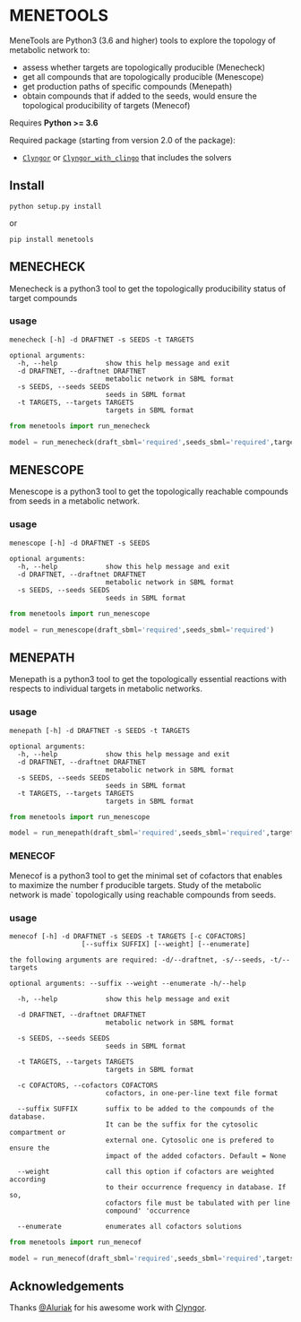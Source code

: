 # MENETOOLS

MeneTools are Python3 (3.6 and higher) tools to explore the topology of metabolic network to:
* assess whether targets are topologically producible (Menecheck)
* get all compounds that are topologically producible (Menescope)
* get production paths of specific compounds (Menepath)
* obtain compounds that if added to the seeds, would ensure the topological producibility of targets (Menecof)

Requires **Python >= 3.6**

Required package (starting from version 2.0 of the package):
* [``Clyngor``](https://github.com/Aluriak/clyngor) or [``Clyngor_with_clingo``](https://github.com/Aluriak/clyngor-with-clingo) that includes the solvers

## Install

```
python setup.py install
```

or 

```
pip install menetools
```

## MENECHECK

Menecheck is a python3 tool to get the topologically producibility status of target compounds

### usage

```
menecheck [-h] -d DRAFTNET -s SEEDS -t TARGETS

optional arguments:
  -h, --help            show this help message and exit
  -d DRAFTNET, --draftnet DRAFTNET
                        metabolic network in SBML format
  -s SEEDS, --seeds SEEDS
                        seeds in SBML format
  -t TARGETS, --targets TARGETS
                        targets in SBML format
```


```python
from menetools import run_menecheck

model = run_menecheck(draft_sbml='required',seeds_sbml='required',targets_sbml='required')
```

## MENESCOPE

Menescope is a python3 tool to get the topologically reachable compounds from
seeds in a metabolic network.

### usage

```
menescope [-h] -d DRAFTNET -s SEEDS

optional arguments:
  -h, --help            show this help message and exit
  -d DRAFTNET, --draftnet DRAFTNET
                        metabolic network in SBML format
  -s SEEDS, --seeds SEEDS
                        seeds in SBML format
```

```python
from menetools import run_menescope

model = run_menescope(draft_sbml='required',seeds_sbml='required')
```

## MENEPATH

Menepath is a python3 tool to get the topologically essential reactions with
respects to individual targets in metabolic networks.

### usage

```
menepath [-h] -d DRAFTNET -s SEEDS -t TARGETS

optional arguments:
  -h, --help            show this help message and exit
  -d DRAFTNET, --draftnet DRAFTNET
                        metabolic network in SBML format
  -s SEEDS, --seeds SEEDS
                        seeds in SBML format
  -t TARGETS, --targets TARGETS
                        targets in SBML format
```

```python
from menetools import run_menescope

model = run_menepath(draft_sbml='required',seeds_sbml='required',targets_sbml='required',min_size='optional',enumeration='optional')
```

### MENECOF

Menecof is a python3 tool to get the minimal set of cofactors that enables to
maximize the number f producible targets. Study of the metabolic network is made`
topologically using reachable compounds from seeds.

### usage

```
menecof [-h] -d DRAFTNET -s SEEDS -t TARGETS [-c COFACTORS]
                  [--suffix SUFFIX] [--weight] [--enumerate]

the following arguments are required: -d/--draftnet, -s/--seeds, -t/--targets

optional arguments: --suffix --weight --enumerate -h/--help

  -h, --help            show this help message and exit

  -d DRAFTNET, --draftnet DRAFTNET
                        metabolic network in SBML format

  -s SEEDS, --seeds SEEDS
                        seeds in SBML format

  -t TARGETS, --targets TARGETS
                        targets in SBML format

  -c COFACTORS, --cofactors COFACTORS
                        cofactors, in one-per-line text file format

  --suffix SUFFIX       suffix to be added to the compounds of the database.
                        It can be the suffix for the cytosolic compartment or
                        external one. Cytosolic one is prefered to ensure the
                        impact of the added cofactors. Default = None

  --weight              call this option if cofactors are weighted according
                        to their occurrence frequency in database. If so,
                        cofactors file must be tabulated with per line
                        compound' 'occurrence

  --enumerate           enumerates all cofactors solutions
```

```python
from menetools import run_menecof

model = run_menecof(draft_sbml='required',seeds_sbml='required',targets_sbml='required',cofactors_txt='optional',weights='optional',suffix='optional',enumeration='optional')
```

## Acknowledgements

Thanks [@Aluriak](https://github.com/Aluriak) for his awesome work with [Clyngor](https://github.com/Aluriak/clyngor).

